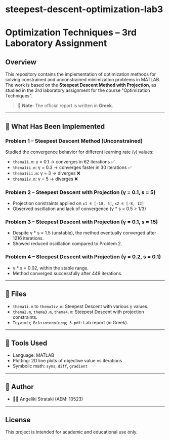 # steepest-descent-optimization-lab3

# Optimization Techniques – 3rd Laboratory Assignment

## Overview
This repository contains the implementation of optimization methods for solving constrained and unconstrained minimization problems in MATLAB. The work is based on the **Steepest Descent Method with Projection**, as studied in the 3rd laboratory assignment for the course "Optimization Techniques".

> 📘 **Note:** The official report is written in **Greek**.

---

## 🧪 What Has Been Implemented

### Problem 1 – Steepest Descent Method (Unconstrained)

Studied the convergence behavior for different learning rate (`γ`) values:

- `thema1i.m`: γ = 0.1 → converges in 62 iterations ✅
- `thema1ii.m`: γ = 0.3 → converges faster in 30 iterations ✅
- `thema1iii.m`: γ = 3 → diverges ❌
- `thema1iv.m`: γ = 5 → diverges ❌

### Problem 2 – Steepest Descent with Projection (γ = 0.1, s = 5)

- Projection constraints applied on `x1 ∈ [-10, 5]`, `x2 ∈ [-8, 12]`
- Observed oscillation and lack of convergence (γ * s = 0.5 > 1/3)

### Problem 3 – Steepest Descent with Projection (γ = 0.1, s = 15)

- Despite γ * s = 1.5 (unstable), the method eventually converged after 1216 iterations.
- Showed reduced oscillation compared to Problem 2.

### Problem 4 – Steepest Descent with Projection (γ = 0.2, s = 0.1)

- γ * s = 0.02, within the stable range.
- Method converged successfully after 449 iterations.

---

## 📂 Files

- `thema1i.m` to `thema1iv.m`: Steepest Descent with various γ values.
- `thema2.m`, `thema3.m`, `thema4.m`: Steepest Descent with projection constraints.
- `Τεχνικές Βελτιστοποίησης 3.pdf`: Lab report (in Greek).

---

## 🧰 Tools Used

- Language: MATLAB
- Plotting: 2D line plots of objective value vs iterations
- Symbolic math: `syms`, `diff`, `gradient`

---

## 👥 Author

- 👩‍💻 Angeliki Strataki (AEM: 10523)

---

## License

This project is intended for academic and educational use only.

